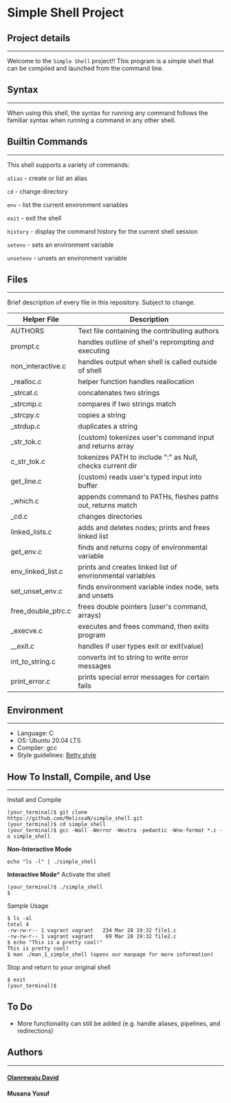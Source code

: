 # **Simple Shell Project**



## **Project details**
-----
Welcome to the `Simple Shell` project!! This program is a simple shell that can be compiled and launched from the command line.


## **Syntax**
-----
When using this shell, the syntax for running any command follows the familiar syntax when running a command in any other shell.


## **Builtin Commands**
-----
This shell supports a variety of commands:

`alias` - create or list an alias

`cd` - change directory

`env` - list the current environment variables

`exit` - exit the shell

`history` - display the command history for the current shell session

`setenv` - sets an environment variable

`unsetenv` - unsets an environment variable



## **Files**
-----
Brief description of every file in this repository. Subject to change.

| Helper File | Description |
| --- | --- |
| AUTHORS | Text file containing the contributing authors |
| prompt.c | handles outline of shell's reprompting and executing |
| non_interactive.c | handles output when shell is called outside of shell |
| _realloc.c| helper function handles reallocation |
| _strcat.c | concatenates two strings |
| _strcmp.c | compares if two strings match |
| _strcpy.c | copies a string |
| _strdup.c | duplicates a string |
| _str_tok.c | (custom) tokenizes user's command input and returns array |
| c_str_tok.c | tokenizes PATH to include ":" as Null, checks current dir |
| get_line.c | (custom) reads user's typed input into buffer |
|_which.c | appends command to PATHs, fleshes paths out, returns match |
| _cd.c | changes directories |
| linked_lists.c | adds and deletes nodes; prints and frees linked list |
| get_env.c |finds and returns copy of environmental variable |
| env_linked_list.c | prints and creates linked list of envrionmental variables |
| set_unset_env.c | finds environment variable index node, sets and unsets |
| free_double_ptrc.c | frees double pointers (user's command, arrays) |
| _execve.c | executes and frees command, then exits program |
| __exit.c | handles if user types exit or exit(value) |
| int_to_string.c | converts int to string to write error messages |
| print_error.c | prints special error messages for certain fails |


## **Environment**
---
* Language: C
* OS: Ubuntu 20.04 LTS
* Compiler: gcc
* Style guidelines: [Betty style](https://github.com/holbertonschool/Betty/wiki)

## **How To Install, Compile, and Use**
---
Install and Compile
```
(your_terminal)$ git clone https://github.com/MelissaN/simple_shell.git
(your_terminal)$ cd simple_shell
(your_terminal)$ gcc -Wall -Werror -Wextra -pedantic -Wno-format *.c -o simple_shell
```
**Non-Interactive Mode**
```
echo "ls -l" | ./simple_shell
```
**Interactive Mode***
Activate the shell
```
(your_terminal)$ ./simple_shell
$
```
Sample Usage
```
$ ls -al
total 4
-rw-rw-r-- 1 vagrant vagrant   234 Mar 28 19:32 file1.c
-rw-rw-r-- 1 vagrant vagrant    69 Mar 28 19:32 file2.c
$ echo "This is a pretty cool!"
This is pretty cool!
$ man ./man_1_simple_shell (opens our manpage for more information)
```
Stop and return to your original shell
```
$ exit
(your_terminal)$
```


## **To Do**
* More functionality can still be added (e.g. handle aliases, pipelines, and redirections)

## **Authors**
---
#### [Olanrewaju David](https://github.com/dave-prog)
#### Musana Yusuf
